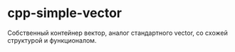 # cpp-simple-vector
Собственный контейнер вектор, аналог стандартного vector, со схожей структурой и функционалом. 


